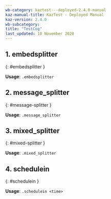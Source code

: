 ```yaml
---
wb-category: kaztest---deployed-2.4.0-manual
kaz-manual-title: KazTest - Deployed Manual
kaz-version: 2.4.0
wb-subcategory: 
title: "TestCog"
last_updated: 10 November 2020
---
```



## 1. embedsplitter
{: #embedsplitter }

**Usage**: `.embedsplitter`

## 2. message_splitter
{: #message-splitter }

**Usage**: `.message_splitter`

## 3. mixed_splitter
{: #mixed-splitter }

**Usage**: `.mixed_splitter`

## 4. schedulein
{: #schedulein }

**Usage**: `.schedulein <time>`